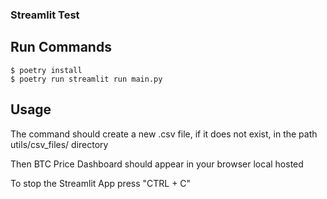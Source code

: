 ### Streamlit Test

## Run Commands

```shell
$ poetry install
$ poetry run streamlit run main.py
```

## Usage

The command should create a new .csv file, if it does not exist, in the path utils/csv_files/ directory

Then BTC Price Dashboard should appear in your browser local hosted

To stop the Streamlit App press "CTRL + C"